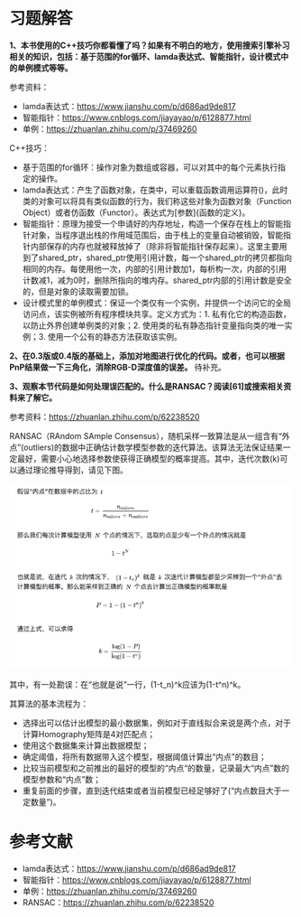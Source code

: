 # 习题解答

**1、本书使用的C++技巧你都看懂了吗？如果有不明白的地方，使用搜索引擎补习相关的知识，包括：基于范围的for循环、lamda表达式、智能指针，设计模式中的单例模式等等。**

参考资料：

- lamda表达式：https://www.jianshu.com/p/d686ad9de817
- 智能指针：https://www.cnblogs.com/jiayayao/p/6128877.html
- 单例：https://zhuanlan.zhihu.com/p/37469260

C++技巧：

- 基于范围的for循环：操作对象为数组或容器，可以对其中的每个元素执行指定的操作。
- lamda表达式：产生了函数对象，在类中，可以重载函数调用运算符()，此时类的对象可以将具有类似函数的行为，我们称这些对象为函数对象（Function Object）或者仿函数（Functor）。表达式为[参数]{函数的定义}。
- 智能指针：原理为接受一个申请好的内存地址，构造一个保存在栈上的智能指针对象，当程序退出栈的作用域范围后，由于栈上的变量自动被销毁，智能指针内部保存的内存也就被释放掉了（除非将智能指针保存起来）。这里主要用到了shared\_ptr，shared\_ptr使用引用计数，每一个shared\_ptr的拷贝都指向相同的内存。每使用他一次，内部的引用计数加1，每析构一次，内部的引用计数减1，减为0时，删除所指向的堆内存。shared\_ptr内部的引用计数是安全的，但是对象的读取需要加锁。
- 设计模式里的单例模式：保证一个类仅有一个实例，并提供一个访问它的全局访问点，该实例被所有程序模块共享。定义方式为：1. 私有化它的构造函数，以防止外界创建单例类的对象；2. 使用类的私有静态指针变量指向类的唯一实例；3. 使用一个公有的静态方法获取该实例。



**2、在0.3版或0.4版的基础上，添加对地图进行优化的代码。或者，也可以根据PnP结果做一下三角化，消除RGB-D深度值的误差。** 待补充。


**3、观察本节代码是如何处理误匹配的。什么是RANSAC？阅读[61]或搜索相关资料来了解它。**

参考资料：https://zhuanlan.zhihu.com/p/62238520

RANSAC（RAndom SAmple Consensus），随机采样一致算法是从一组含有“外点”(outliers)的数据中正确估计数学模型参数的迭代算法。该算法无法保证结果一定最好，需要小心地选择参数使获得正确模型的概率提高。其中，迭代次数(k)可以通过理论推导得到，请见下图。

![](image/ransac.png)

其中，有一处勘误：在“也就是说”一行，(1-t_n)^k应该为(1-t^n)^k。

其算法的基本流程为：

- 选择出可以估计出模型的最小数据集，例如对于直线拟合来说是两个点，对于计算Homography矩阵是4对匹配点；
- 使用这个数据集来计算出数据模型；
- 确定阈值，将所有数据带入这个模型，根据阈值计算出“内点”的数目；
- 比较当前模型和之前推出的最好的模型的“内点“的数量，记录最大“内点”数的模型参数和“内点”数；
- 重复前面的步骤，直到迭代结束或者当前模型已经足够好了(“内点数目大于一定数量”)。


# 参考文献

- lamda表达式：https://www.jianshu.com/p/d686ad9de817
- 智能指针：https://www.cnblogs.com/jiayayao/p/6128877.html
- 单例：https://zhuanlan.zhihu.com/p/37469260
- RANSAC：https://zhuanlan.zhihu.com/p/62238520